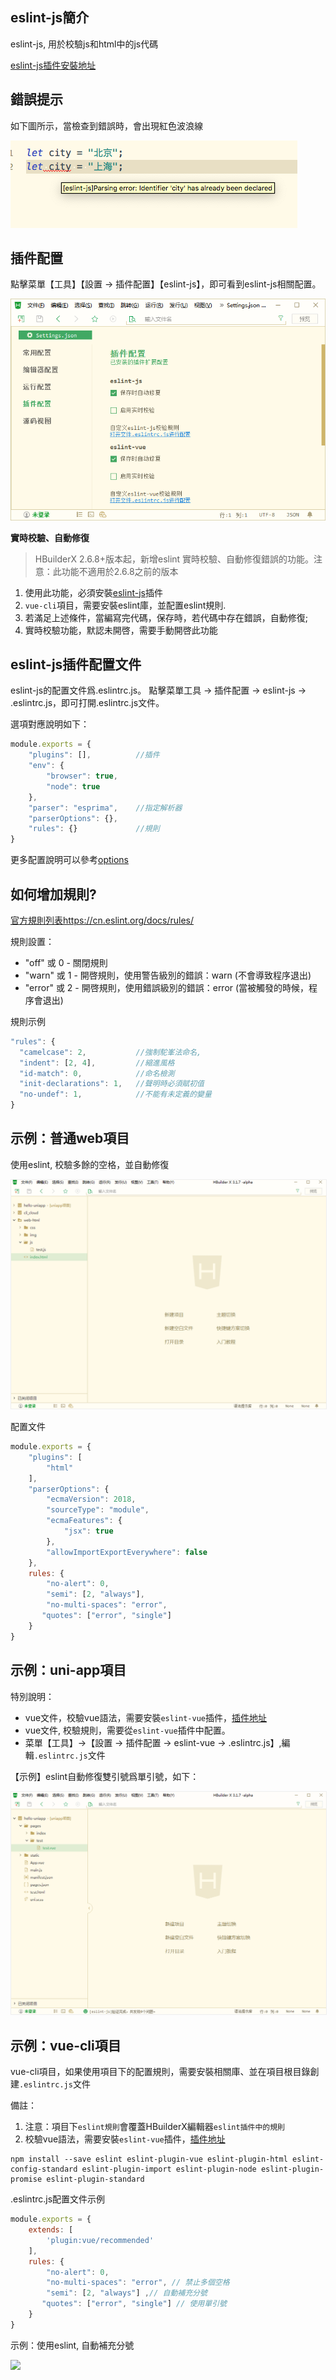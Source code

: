 ## eslint-js簡介

eslint-js, 用於校驗js和html中的js代碼

[eslint-js插件安裝地址](https://ext.dcloud.net.cn/plugin?id=2037)

## 錯誤提示

如下圖所示，當檢查到錯誤時，會出現紅色波浪線

<img src="/static/snapshots/tutorial/eslint-error.png" />

## 插件配置

點擊菜單【工具】【設置 -> 插件配置】【eslint-js】，即可看到eslint-js相關配置。

<img src="/static/snapshots/tutorial/eslint-js.png" />

**實時校驗、自動修復**

> HBuilderX 2.6.8+版本起，新增eslint 實時校驗、自動修復錯誤的功能。注意：此功能不適用於2.6.8之前的版本

1. 使用此功能，必須安裝[eslint-js](https://ext.dcloud.net.cn/plugin?id=2037)插件
2. `vue-cli`項目，需要安裝eslint庫，並配置eslint規則.
3. 若滿足上述條件，當編寫完代碼，保存時，若代碼中存在錯誤，自動修復; 
4. 實時校驗功能，默認未開啓，需要手動開啓此功能


## eslint-js插件配置文件

eslint-js的配置文件爲.eslintrc.js。
點擊菜單工具 -> 插件配置 -> eslint-js -> .eslintrc.js，即可打開.eslintrc.js文件。

選項對應說明如下：

```js
module.exports = {
    "plugins": [],          //插件
    "env": {
        "browser": true,
        "node": true
    },
    "parser": "esprima",    //指定解析器
    "parserOptions": {},    
    "rules": {}             //規則
}
```
  
更多配置說明可以參考[options](https://cn.eslint.org/docs/user-guide/configuring)

## 如何增加規則?

[官方規則列表https://cn.eslint.org/docs/rules/](https://cn.eslint.org/docs/rules/)

規則設置：
- "off" 或 0 - 關閉規則
- "warn" 或 1 - 開啓規則，使用警告級別的錯誤：warn (不會導致程序退出)
- "error" 或 2 - 開啓規則，使用錯誤級別的錯誤：error (當被觸發的時候，程序會退出)

規則示例
```js
"rules": {
  "camelcase": 2,           //強制駝峯法命名,
  "indent": [2, 4],         //縮進風格
  "id-match": 0,            //命名檢測
  "init-declarations": 1,   //聲明時必須賦初值
  "no-undef": 1,            //不能有未定義的變量
}
```


## 示例：普通web項目

使用eslint, 校驗多餘的空格，並自動修復

<img src="/static/snapshots/tutorial/eslint-html-example.gif" style="zoom: 90%; border: 1px solid #eee;" />

配置文件

```js
module.exports = {
    "plugins": [
        "html"
    ],
    "parserOptions": {
        "ecmaVersion": 2018,
        "sourceType": "module",
        "ecmaFeatures": {
            "jsx": true
        },
        "allowImportExportEverywhere": false
    },
    rules: {
        "no-alert": 0,
        "semi": [2, "always"],
        "no-multi-spaces": "error",
       "quotes": ["error", "single"]
    }
}
```

## 示例：uni-app項目

特別說明：
- vue文件，校驗vue語法，需要安裝`eslint-vue`插件，[插件地址](https://ext.dcloud.net.cn/plugin?id=2005)
- vue文件, 校驗規則，需要從`eslint-vue`插件中配置。
- 菜單【工具】->【設置 -> 插件配置 -> eslint-vue -> .eslintrc.js】,編輯`.eslintrc.js`文件

【示例】eslint自動修復雙引號爲單引號，如下：

<img src="/static/snapshots/tutorial/eslint-uniapp-example.gif" style="zoom: 90%; border: 1px solid #eee;" />


## 示例：vue-cli項目

vue-cli項目，如果使用項目下的配置規則，需要安裝相關庫、並在項目根目錄創建`.eslintrc.js`文件

備註：
1. 注意：項目下`eslint規則`會覆蓋HBuilderX編輯器`eslint插件中的規則`
2. 校驗vue語法，需要安裝`eslint-vue`插件，[插件地址](https://ext.dcloud.net.cn/plugin?id=2005)

```shell
npm install --save eslint eslint-plugin-vue eslint-plugin-html eslint-config-standard eslint-plugin-import eslint-plugin-node eslint-plugin-promise eslint-plugin-standard
```


.eslintrc.js配置文件示例

```js
module.exports = {
    extends: [
        'plugin:vue/recommended'
    ],
    rules: {
        "no-alert": 0,
        "no-multi-spaces": "error", // 禁止多個空格 
        "semi": [2, "always"] ,// 自動補充分號
       "quotes": ["error", "single"] // 使用單引號
    }
}
```

示例：使用eslint, 自動補充分號

![](https://img-cdn-qiniu.dcloud.net.cn/uploads/article/20200317/911ea4cac9f2c4d80ec502b1384e7a58.gif)
